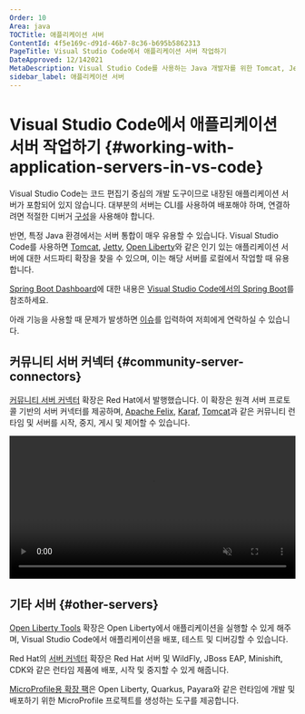 ```yaml
---
Order: 10
Area: java
TOCTitle: 애플리케이션 서버
ContentId: 4f5e169c-d91d-46b7-8c36-b695b5862313
PageTitle: Visual Studio Code에서 애플리케이션 서버 작업하기
DateApproved: 12/142021
MetaDescription: Visual Studio Code를 사용하는 Java 개발자를 위한 Tomcat, Jetty 및 Open Liberty 확장.
sidebar_label: 애플리케이션 서버
---
```


# Visual Studio Code에서 애플리케이션 서버 작업하기 {#working-with-application-servers-in-vs-code}

Visual Studio Code는 코드 편집기 중심의 개발 도구이므로 내장된 애플리케이션 서버가 포함되어 있지 않습니다. 대부분의 서버는 CLI를 사용하여 배포해야 하며, 연결하려면 적절한 디버거 [구성](/docs/java/java-debugging.md#configure)을 사용해야 합니다.

반면, 특정 Java 환경에서는 서버 통합이 매우 유용할 수 있습니다. Visual Studio Code를 사용하면 [Tomcat](https://tomcat.apache.org/), [Jetty](https://www.eclipse.org/jetty/), [Open Liberty](https://openliberty.io/)와 같은 인기 있는 애플리케이션 서버에 대한 서드파티 확장을 찾을 수 있으며, 이는 해당 서버를 로컬에서 작업할 때 유용합니다.

[Spring Boot Dashboard](https://marketplace.visualstudio.com/items?itemName=vscjava.vscode-spring-boot-dashboard)에 대한 내용은 [Visual Studio Code에서의 Spring Boot](/docs/java/java-spring-boot.md)를 참조하세요.

아래 기능을 사용할 때 문제가 발생하면 [이슈](https://github.com/microsoft/vscode-java-pack/issues)를 입력하여 저희에게 연락하실 수 있습니다.

## 커뮤니티 서버 커넥터 {#community-server-connectors}

[커뮤니티 서버 커넥터](https://marketplace.visualstudio.com/items?itemName=redhat.vscode-community-server-connector) 확장은 Red Hat에서 발행했습니다. 이 확장은 원격 서버 프로토콜 기반의 서버 커넥터를 제공하며, [Apache Felix](https://felix.apache.org/documentation/index.html), [Karaf](https://karaf.apache.org/), [Tomcat](https://tomcat.apache.org/)과 같은 커뮤니티 런타임 및 서버를 시작, 중지, 게시 및 제어할 수 있습니다.

<video src="https://code.visualstudio.com/assets/docs/java/java-tomcat-jetty/server-connector.mp4" autoplay loop muted playsinline controls title="커뮤니티 서버 커넥터" width="100%">
</video>

## 기타 서버 {#other-servers}

[Open Liberty Tools](https://marketplace.visualstudio.com/items?itemName=Open-Liberty.liberty-dev-vscode-ext) 확장은 Open Liberty에서 애플리케이션을 실행할 수 있게 해주며, Visual Studio Code에서 애플리케이션을 배포, 테스트 및 디버깅할 수 있습니다.

Red Hat의 [서버 커넥터](https://marketplace.visualstudio.com/items?itemName=redhat.vscode-server-connector) 확장은 Red Hat 서버 및 WildFly, JBoss EAP, Minishift, CDK와 같은 런타임 제품에 배포, 시작 및 중지할 수 있게 해줍니다.

[MicroProfile용 확장 팩](https://marketplace.visualstudio.com/items?itemName=MicroProfile-Community.vscode-microprofile-pack)은 Open Liberty, Quarkus, Payara와 같은 런타임에 개발 및 배포하기 위한 MicroProfile 프로젝트를 생성하는 도구를 제공합니다.
